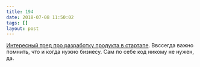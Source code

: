 ```yaml
---
title: 194
date: 2018-07-08 11:50:02
tags: []
layout: post
---
```


[Интересный тред про разработку продукта в стартапе](https://twitter.com/maxua/status/997749460129206272). Ввссегда важно помнить, что и когда нужно бизнесу. Сам по себе код никому не нужен, да.
